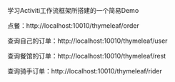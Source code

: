 学习Activiti工作流框架所搭建的一个简易Demo


点餐：http://localhost:10010/thymeleaf/order

查询自己的订单：http://localhost:10010/thymeleaf/user

查询餐馆的订单：http://localhost:10010/thymeleaf/rest

查询骑手订单：http://localhost:10010/thymeleaf/rider

